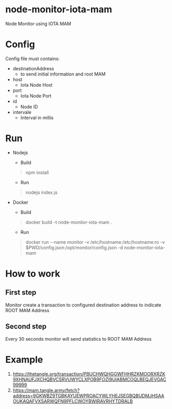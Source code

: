# node-monitor-iota-mam
Node Monitor using IOTA MAM

# Config

Config file must contains:
 * destinationAddress
   * to send initial information and root MAM
 * host
   * Iota Node Host
 * port
   * Iota Node Port
 * id
   * Node ID
 * intervale
   * Interval in millis

# Run

* Nodejs

  * Build
  > npm install

  * Run
  > nodejs index.js

* Docker

  * Build
  > docker build -t node-monitor-iota-mam .

  * Run
  > docker run --name monitor -v /etc/hostname:/etc/hostname:ro -v $PWD/config.json:/opt/monitor/config.json -d node-monitor-iota-mam

# How to work

## First step
Monitor create a transaction to configured destination address to indicate ROOT MAM Address
## Second step
Every 30 seconds monitor will send statistics to ROOT MAM Address

# Example
 1. https://thetangle.org/transaction/PBUCHWQHGGWFHHRZKMOORXRZK9XHNAUFJXCHQBVCSRVUWYCLXPOB9FOZI9UIABMCOQLBEQJEVGAC99999
 2. https://mam.tangle.army/fetch?address=9GKWBZ9TGBKAYUEWPROACYWLYHEJSEGBQBUDMJHSAAOUKAQAFVXSARWQFN9PFLCWOYBWIRAVRHYTDRALB

